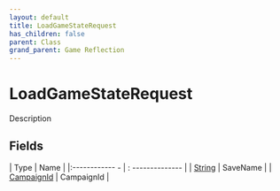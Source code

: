 ```yaml
---
layout: default
title: LoadGameStateRequest
has_children: false
parent: Class
grand_parent: Game Reflection
---
```

# LoadGameStateRequest
Description 

## Fields
| Type | Name |
|:------------ - | : -------------- |
| [String](game-reflection/components/string.md) | SaveName |
| [CampaignId](game-reflection/classes/campaign_id.md) | CampaignId |
